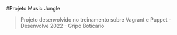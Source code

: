 #Projeto Music Jungle
>Projeto desenvolvido no treinamento sobre Vagrant e Puppet - Desenvolve 2022 - Gripo Boticario